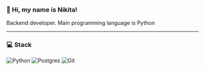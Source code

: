 ### 👋 Hi, my name is Nikita!
Backend developer. Main programming language is Python

---

### 💻 Stack
![Python](https://img.shields.io/badge/python-3670A0?style=plastic&logo=python&logoColor=ffdd54) ![Postgres](https://img.shields.io/badge/postgres-%23316192.svg?style=plastic&logo=postgresql&logoColor=white) ![Git](https://img.shields.io/badge/git-3670A0?style=plastic&logo=git&logoColor=red)

